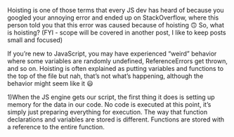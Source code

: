Hoisting is one of those terms that every JS dev has heard of because you googled your annoying error and ended up on StackOverflow, where this person told you that this error was caused because of hoisting 🙃 So, what is hoisting? (FYI - scope will be covered in another post, I like to keep posts small and focused)

If you’re new to JavaScript, you may have experienced “weird” behavior where some variables are randomly undefined, ReferenceErrors get thrown, and so on. Hoisting is often explained as putting variables and functions to the top of the file but nah, that’s not what’s happening, although the behavior might seem like it 😃

1)When the JS engine gets our script, the first thing it does is setting up memory for the data in our code. No code is executed at this point, it’s simply just preparing everything for execution. The way that function declarations and variables are stored is different. 
Functions are stored with a reference to the entire function.
